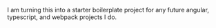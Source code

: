 I am turning this into a starter boilerplate project for any future angular, typescript, and webpack projects I do.
